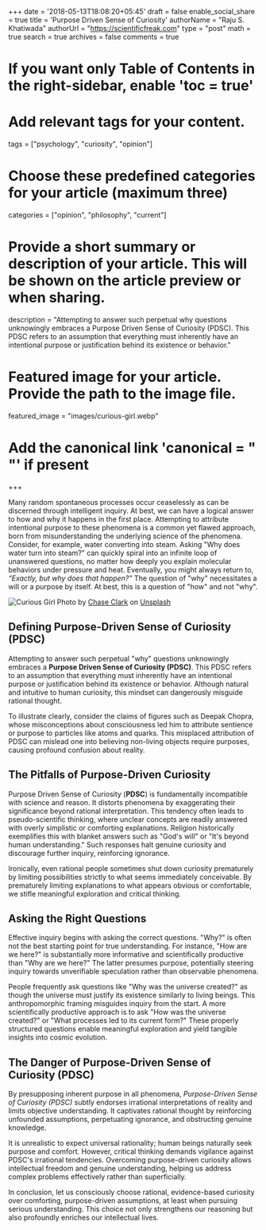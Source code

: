 +++
date = '2018-05-13T18:08:20+05:45'
draft = false
enable_social_share = true
title = 'Purpose Driven Sense of Curiosity'
authorName = "Raju S. Khatiwada"
authorUrl = "https://scientificfreak.com"
type = "post"
math = true
search = true
archives = false
comments = true
# If you want only Table of Contents in the right-sidebar, enable 'toc = true'

# Add relevant tags for your content.
tags = ["psychology", "curiosity", "opinion"]

# Choose these predefined categories for your article (maximum three)
categories = ["opinion", "philosophy", "current"]

# Provide a short summary or description of your article. This will be shown on the article preview or when sharing.
description = "Attempting to answer such perpetual why questions unknowingly embraces a Purpose Driven Sense of Curiosity (PDSC). This PDSC refers to an assumption that everything must inherently have an intentional purpose or justification behind its existence or behavior."

# Featured image for your article. Provide the path to the image file.
featured_image = "images/curious-girl.webp"

# Add the canonical link 'canonical = "  "' if present
+++
<!-- This is a comment. Paste your article below this. -->



Many random spontaneous processes occur ceaselessly as can be discerned through intelligent inquiry. At best, we can have a logical answer to how and why it happens in the first place. Attempting to attribute intentional purpose to these phenomena is a common yet flawed approach, born from misunderstanding the underlying science of the phenomena. Consider, for example, water converting into steam. Asking "Why does water turn into steam?" can quickly spiral into an infinite loop of unanswered questions, no matter how deeply you explain molecular behaviors under pressure and heat. Eventually, you might always return to, *“Exactly, but why does that happen?”* The question of "why" necessitates a will or a purpose by itself. At best, this is a question of "how" and not "why".

![Curious Girl](images/curious-girl.webp)
Photo by [Chase Clark](https://unsplash.com/@chaseelliottclark?utm_content=creditCopyText&utm_medium=referral&utm_source=unsplash) on [Unsplash](https://unsplash.com/photos/woman-using-gray-binoculars-T69h1_YfR-w?utm_content=creditCopyText&utm_medium=referral&utm_source=unsplash)


## Defining Purpose-Driven Sense of Curiosity (PDSC)

Attempting to answer such perpetual "why" questions unknowingly embraces a **Purpose Driven Sense of Curiosity (PDSC)**. This PDSC refers to an assumption that everything must inherently have an intentional purpose or justification behind its existence or behavior. Although natural and intuitive to human curiosity, this mindset can dangerously misguide rational thought.

To illustrate clearly, consider the claims of figures such as Deepak Chopra, whose misconceptions about consciousness led him to attribute sentience or purpose to particles like atoms and quarks. This misplaced attribution of PDSC can mislead one into believing non-living objects require purposes, causing profound confusion about reality.

## The Pitfalls of Purpose-Driven Curiosity

Purpose Driven Sense of Curiosity (**PDSC**) is fundamentally incompatible with science and reason. It distorts phenomena by exaggerating their significance beyond rational interpretation. This tendency often leads to pseudo-scientific thinking, where unclear concepts are readily answered with overly simplistic or comforting explanations. Religion historically exemplifies this with blanket answers such as "God's will" or "It's beyond human understanding." Such responses halt genuine curiosity and discourage further inquiry, reinforcing ignorance.

Ironically, even rational people sometimes shut down curiosity prematurely by limiting possibilities strictly to what seems immediately conceivable. By prematurely limiting explanations to what appears obvious or comfortable, we stifle meaningful exploration and critical thinking.

## Asking the Right Questions

Effective inquiry begins with asking the correct questions. "Why?" is often not the best starting point for true understanding. For instance, "How are we here?" is substantially more informative and scientifically productive than "Why are we here?" The latter presumes purpose, potentially steering inquiry towards unverifiable speculation rather than observable phenomena. 

People frequently ask questions like "Why was the universe created?" as though the universe must justify its existence similarly to living beings. This anthropomorphic framing misguides inquiry from the start. A more scientifically productive approach is to ask "How was the universe created?" or "What processes led to its current form?" These properly structured questions enable meaningful exploration and yield tangible insights into cosmic evolution.

## The Danger of Purpose-Driven Sense of Curiosity (PDSC)

By presupposing inherent purpose in all phenomena, *Purpose-Driven Sense of Curiosity (PDSC)* subtly endorses irrational interpretations of reality and limits objective understanding. It captivates rational thought by reinforcing unfounded assumptions, perpetuating ignorance, and obstructing genuine knowledge.

It is unrealistic to expect universal rationality; human beings naturally seek purpose and comfort. However, critical thinking demands vigilance against PDSC's irrational tendencies. Overcoming purpose-driven curiosity allows intellectual freedom and genuine understanding, helping us address complex problems effectively rather than superficially.

In conclusion, let us consciously choose rational, evidence-based curiosity over comforting, purpose-driven assumptions, at least when pursuing serious understanding. This choice not only strengthens our reasoning but also profoundly enriches our intellectual lives.